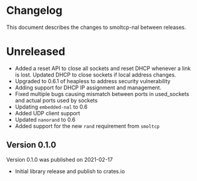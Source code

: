 # Changelog

This document describes the changes to smoltcp-nal between releases.

# Unreleased
* Added a reset API to close all sockets and reset DHCP whenever a link is lost. Updated DHCP to
  close sockets if local address changes.
* Upgraded to 0.6.1 of heapless to address security vulnerability
* Adding support for DHCP IP assignment and management.
* Fixed multiple bugs causing mismatch between ports in used_sockets and actual ports used by
  sockets
* Updating `embedded-nal` to 0.6
* Added UDP client support
* Updated `nanorand` to 0.6
* Added support for the new `rand` requirement from `smoltcp`

## Version 0.1.0
Version 0.1.0 was published on 2021-02-17

* Initial library release and publish to crates.io

